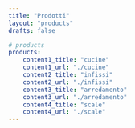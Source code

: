 ```yaml
---
title: "Prodotti"
layout: "products"
drafts: false

# products
products:
    content1_title: "cucine"
    content1_url: "./cucine"
    content2_title: "infissi"
    content2_url: "./infissi"
    content3_title: "arredamento"
    content3_url: "./arredamento"
    content4_title: "scale"
    content4_url: "./scale"
---
```



